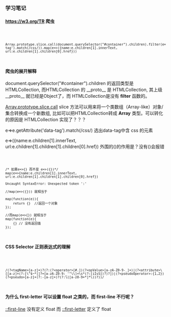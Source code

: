 ### 学习笔记

#### https://w3.org/TR  爬虫

<code>

    Array.prototype.slice.call(document.querySelector("#container").children).filter(e=>e.getAttribute('data-tag').match(/css/)).map(e=>({name:e.children[1].innerText, url:e.children[1].children[0].href}))

</code>

#### 爬虫的展开解释
document.querySelector("#container").children 的返回类型是 HTMLCollection, 而HTMLCollection 的 \_\_proto\_\_ 是 HTMLCollection, 其上级 \_\_proto\_\_ 就已经是Object了，而 HTMLCollection是没有 **filter** 函数的。

[Array.prototype.slice.call](https://developer.mozilla.org/zh-CN/docs/Web/JavaScript/Reference/Global_Objects/Array/slice) slice 方法可以用来将一个类数组（Array-like）对象/集合转换成一个新数组, 比如可以把HTMLCollection转成 **Array** 类型。可以转化的原因是 HTMLCollection 实现了？？？

e=>e.getAttribute('data-tag').match(/css/)  选出data-tag中含 css 的元素


e=>({name:e.children[1].innerText, url:e.children[1].children[1].children[0].href}) 外围的()的作用是？没有()会报错

<code>

    /* 如果e=>{} 而不是 e=>({})*/
    map(e=>{name:e.children[1].innerText, url:e.children[1].children[1].children[0].href})

    Uncaught SyntaxError: Unexpected token ':'

    //map(e=>({})) 就相当于 
    
    map(function(e)){
        return {}  //返回一个对象
    });  
    
    //而map(e=>{}) 就相当于 
    map(function(e){
        {} // 没有返回值
    });

</code>

#### CSS Selector 正则表达式的理解

<code>

    /(?<tagName>[a-z]+)?(?:(?<operator>[#.])(?<opValue>[a-zA-Z0-9-_]+)|(?<attribute>\[[a-z]+(?:[\^$~*|]?=[a-zA-Z0-9:_'"\\]+\s*(?:[iIsS])?)?])|(?<pseudoOperator>:{1,2})(?<pseudo>[a-z]+(?:-[a-z]+)?(?:\([a-z0-9+*]*\))?))/

</code>


#### 为什么 first-letter 可以设置 float 之类的，而 first-line 不行呢？

[::first-line](https://developer.mozilla.org/zh-CN/docs/Web/CSS/::first-line) 没有定义 float
而
[::first-letter](https://developer.mozilla.org/zh-CN/docs/Web/CSS/::first-letter) 定义了 float